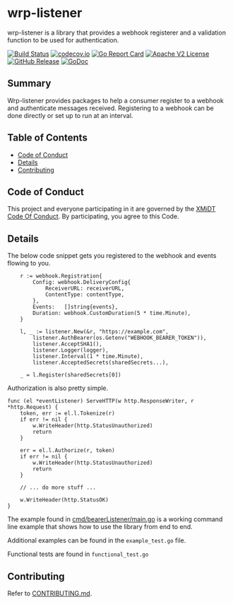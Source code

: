 # wrp-listener

wrp-listener is a library that provides a webhook registerer and a validation 
function to be used for authentication.

[![Build Status](https://github.com/xmidt-org/wrp-listener/actions/workflows/ci.yml/badge.svg)](https://github.com/xmidt-org/wrp-listener/actions/workflows/ci.yml)
[![codecov.io](http://codecov.io/github/xmidt-org/wrp-listener/coverage.svg?branch=main)](http://codecov.io/github/xmidt-org/wrp-listener?branch=main)
[![Go Report Card](https://goreportcard.com/badge/github.com/xmidt-org/wrp-listener)](https://goreportcard.com/report/github.com/xmidt-org/wrp-listener)
[![Apache V2 License](http://img.shields.io/badge/license-Apache%20V2-blue.svg)](https://github.com/xmidt-org/wrp-listener/blob/main/LICENSE)
[![GitHub Release](https://img.shields.io/github/release/xmidt-org/wrp-listener.svg)](https://github.com/xmidt-org/wrp-listener/releases)
[![GoDoc](https://pkg.go.dev/badge/github.com/xmidt-org/wrp-listener)](https://pkg.go.dev/github.com/xmidt-org/wrp-listener)

## Summary

Wrp-listener provides packages to help a consumer register to a webhook and 
authenticate messages received.  Registering to a webhook can be done directly 
or set up to run at an interval.

## Table of Contents

- [Code of Conduct](#code-of-conduct)
- [Details](#details)
- [Contributing](#contributing)

## Code of Conduct

This project and everyone participating in it are governed by the [XMiDT Code Of Conduct](https://xmidt.io/code_of_conduct/). 
By participating, you agree to this Code.

## Details

The below code snippet gets you registered to the webhook and events flowing to you.

```golang
	r := webhook.Registration{
		Config: webhook.DeliveryConfig{
			ReceiverURL: receiverURL,
			ContentType: contentType,
		},
		Events:   []string{events},
		Duration: webhook.CustomDuration(5 * time.Minute),
	}

	l, _ := listener.New(&r, "https://example.com",
		listener.AuthBearer(os.Getenv("WEBHOOK_BEARER_TOKEN")),
		listener.AcceptSHA1(),
		listener.Logger(logger),
		listener.Interval(1 * time.Minute),
		listener.AcceptedSecrets(sharedSecrets...),
    
    _ = l.Register(sharedSecrets[0])
```

Authorization is also pretty simple.

```golang
func (el *eventListener) ServeHTTP(w http.ResponseWriter, r *http.Request) {
	token, err := el.l.Tokenize(r)
    if err != nil {
		w.WriteHeader(http.StatusUnauthorized)
		return
	}

	err = el.l.Authorize(r, token)
	if err != nil {
		w.WriteHeader(http.StatusUnauthorized)
		return
	}

	// ... do more stuff ...

	w.WriteHeader(http.StatusOK)
}
```

The example found in [cmd/bearerListener/main.go](https://github.com/xmidt-org/wrp-listener/blob/main/cmd/bearerListener/main.go) is a working command line example that shows how to use the library from end to end.

Additional examples can be found in the `example_test.go` file.

Functional tests are found in `functional_test.go`

## Contributing

Refer to [CONTRIBUTING.md](CONTRIBUTING.md).
